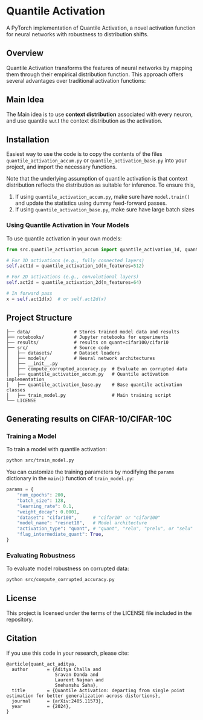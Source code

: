# Quantile Activation

A PyTorch implementation of Quantile Activation, a novel activation function for neural networks with robustness to distribution shifts.

## Overview

Quantile Activation transforms the features of neural networks by mapping them through their empirical distribution function. This approach offers several advantages over traditional activation functions:

## Main Idea

The Main idea is to use **context distribution** associated with every neuron, and use quantile w.r.t the context distribution as the activation. 


## Installation

Easiest way to use the code is to copy the contents of the files `quantile_activation_accum.py` or `quantile_activation_base.py` into your project, and import the necessary functions.

Note that the underlying assumption of quantile activation is that context distribution reflects the distribution as suitable for inference. To ensure this,
1. If using `quantile_activation_accum.py`, make sure have `model.train()` and update the statistics using dummy feed-forward passes.
2. If using `quantile_activation_base.py`, make sure have large batch sizes

### Using Quantile Activation in Your Models

To use quantile activation in your own models:

```python
from src.quantile_activation_accum import quantile_activation_1d, quantile_activation_2d

# For 1D activations (e.g., fully connected layers)
self.act1d = quantile_activation_1d(n_features=512)

# For 2D activations (e.g., convolutional layers)
self.act2d = quantile_activation_2d(n_features=64)

# In forward pass
x = self.act1d(x)  # or self.act2d(x)
```

## Project Structure

```
├── data/                # Stores trained model data and results
├── notebooks/           # Jupyter notebooks for experiments
├── results/             # results on quant+cifar100/cifar10
├── src/                 # Source code
│   ├── datasets/        # Dataset loaders
│   ├── models/          # Neural network architectures
│   ├── __init__.py
│   ├── compute_corrupted_accuracy.py  # Evaluate on corrupted data
│   ├── quantile_activation_accum.py   # Quantile activation implementation
│   ├── quantile_activation_base.py    # Base quantile activation classes
│   ├── train_model.py                 # Main training script
└── LICENSE
```

## Generating results on CIFAR-10/CIFAR-10C

### Training a Model

To train a model with quantile activation:

```bash
python src/train_model.py
```

You can customize the training parameters by modifying the `params` dictionary in the `main()` function of `train_model.py`:

```python
params = {
    "num_epochs": 200,
    "batch_size": 128,
    "learning_rate": 0.1,
    "weight_decay": 0.0001,
    "dataset": "cifar100",      # "cifar10" or "cifar100"
    "model_name": "resnet18",   # Model architecture
    "activation_type": "quant", # "quant", "relu", "prelu", or "selu"
    "flag_intermediate_quant": True,
}
```

### Evaluating Robustness

To evaluate model robustness on corrupted data:

```bash
python src/compute_corrupted_accuracy.py
```

## License

This project is licensed under the terms of the LICENSE file included in the repository.

## Citation

If you use this code in your research, please cite:

```
@article{quant_act_aditya,
  author       = {Aditya Challa and
                  Sravan Danda and
                  Laurent Najman and
                  Snehanshu Saha},
  title        = {Quantile Activation: departing from single point estimation for better generalization across distortions},
  journal      = {arXiv:2405.11573},
  year         = {2024},
}
```